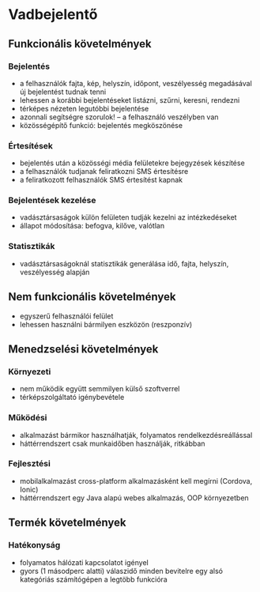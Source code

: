 # Vadbejelentő

## Funkcionális követelmények

### Bejelentés

- a felhasználók fajta, kép, helyszín, időpont, veszélyesség megadásával új bejelentést tudnak tenni
- lehessen a korábbi bejelentéseket listázni, szűrni, keresni, rendezni
- térképes nézeten legutóbbi bejelentése
- azonnali segítségre szorulok! – a felhasználó veszélyben van
- közösségépítő funkció: bejelentés megköszönése

### Értesítések

- bejelentés után a közösségi média felületekre bejegyzések készítése
- a felhasználók tudjanak feliratkozni SMS értesítésre
- a feliratkozott felhasználók SMS értesítést kapnak

### Bejelentések kezelése

- vadásztársaságok külön felületen tudják kezelni az intézkedéseket
- állapot módosítása: befogva, kilőve, valótlan

### Statisztikák

- vadásztársaságoknál statisztikák generálása idő, fajta, helyszín, veszélyesség alapján

## Nem funkcionális követelmények

- egyszerű felhasználói felület
- lehessen használni bármilyen eszközön (reszponzív)

## Menedzselési követelmények

### Környezeti

- nem működik együtt semmilyen külső szoftverrel
- térképszolgáltató igénybevétele

### Működési

- alkalmazást bármikor használhatják, folyamatos rendelkezdésreállással
- háttérrendszert csak munkaidőben használják, ritkábban

### Fejlesztési

- mobilalkalmazást cross-platform alkalmazásként kell megírni (Cordova, Ionic)
- háttérrendszert egy Java alapú webes alkalmazás, OOP környezetben

## Termék követelmények

### Hatékonyság

- folyamatos hálózati kapcsolatot igényel
- gyors (1 másodperc alatti) válaszidő minden bevitelre egy alsó kategóriás számítógépen a legtöbb funkcióra
